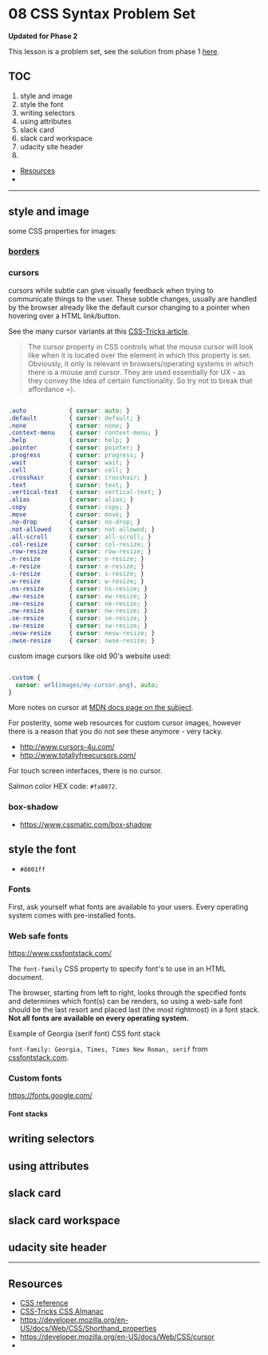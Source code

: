 
# 08 CSS Syntax Problem Set

**Updated for Phase 2**

This lesson is a problem set, see the solution from phase 1 [here](./fend-animal-trading-cards-master/card.html).

## TOC

1. style and image
2. style the font
3. writing selectors
4. using attributes
5. slack card
6. slack card workspace
7. udacity site header
8. 

- [Resources](#resources)
- 

---

## style and image

some CSS properties for images:

### [borders](https://developer.mozilla.org/en-US/docs/Web/CSS/border)

### cursors

cursors while subtle can give visually feedback when trying to communicate things to the user. These subtle changes, usually are handled by the browser already like the default cursor changing to a pointer when hovering over a HTML link/button. 

See the many cursor variants at this [CSS-Tricks article](https://css-tricks.com/almanac/properties/c/cursor/).

>The cursor property in CSS controls what the mouse cursor will look like when it is located over the element in which this property is set. Obviously, it only is relevant in browsers/operating systems in which there is a mouse and cursor. They are used essentially for UX - as they convey the idea of certain functionality. So try not to break that affordance =).


```css

.auto            { cursor: auto; }
.default         { cursor: default; }
.none            { cursor: none; }
.context-menu    { cursor: context-menu; }
.help            { cursor: help; }
.pointer         { cursor: pointer; }
.progress        { cursor: progress; }
.wait            { cursor: wait; }
.cell            { cursor: cell; }
.crosshair       { cursor: crosshair; }
.text            { cursor: text; }
.vertical-text   { cursor: vertical-text; }
.alias           { cursor: alias; }
.copy            { cursor: copy; }
.move            { cursor: move; }
.no-drop         { cursor: no-drop; }
.not-allowed     { cursor: not-allowed; }
.all-scroll      { cursor: all-scroll; }
.col-resize      { cursor: col-resize; }
.row-resize      { cursor: row-resize; }
.n-resize        { cursor: n-resize; }
.e-resize        { cursor: e-resize; }
.s-resize        { cursor: s-resize; }
.w-resize        { cursor: w-resize; }
.ns-resize       { cursor: ns-resize; }
.ew-resize       { cursor: ew-resize; }
.ne-resize       { cursor: ne-resize; }
.nw-resize       { cursor: nw-resize; }
.se-resize       { cursor: se-resize; }
.sw-resize       { cursor: sw-resize; }
.nesw-resize     { cursor: nesw-resize; }
.nwse-resize     { cursor: nwse-resize; }

```

custom image cursors like old 90's website used:

```css

.custom {
  cursor: url(images/my-cursor.png), auto;
}

```

More notes on cursor at [MDN docs page on the subject](https://developer.mozilla.org/en-US/docs/Web/CSS/cursor).

For posterity, some web resources for custom cursor images, however there is a reason that you do not see these anymore - very tacky.

- http://www.cursors-4u.com/
- http://www.totallyfreecursors.com/

For touch screen interfaces, there is no cursor.

Salmon color HEX code: `#fa8072`.

### box-shadow

- https://www.cssmatic.com/box-shadow


## style the font

- `#8001ff`

### Fonts

First, ask yourself what fonts are available to your users. Every operating system comes with pre-installed fonts.

### Web safe fonts

https://www.cssfontstack.com/

The `font-family` CSS property to specify font's to use in an HTML document.

The browser, starting from left to right, looks through the specified fonts and determines which font(s) can be renders, so using a web-safe font should be the last resort and placed last (the most rightmost) in a font stack. **Not all fonts are available on every operating system.**

Example of Georgia (serif font) CSS font stack

`font-family: Georgia, Times, Times New Roman, serif` from [cssfontstack.com](https://www.cssfontstack.com/Georgia).


### Custom fonts

https://fonts.google.com/

#### Font stacks




## writing selectors




## using attributes




## slack card




## slack card workspace




## udacity site header





---

## Resources

- [CSS reference](https://developer.mozilla.org/en-US/docs/Web/CSS/Reference)
- [CSS-Tricks CSS Almanac](https://css-tricks.com/almanac/)
- https://developer.mozilla.org/en-US/docs/Web/CSS/Shorthand_properties
- https://developer.mozilla.org/en-US/docs/Web/CSS/cursor
- 



